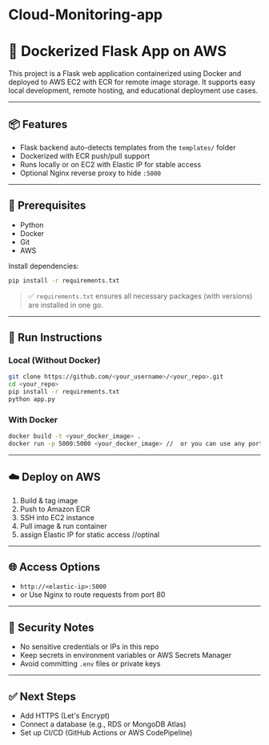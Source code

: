 # Cloud-Monitoring-app

# 🐳 Dockerized Flask App on AWS

This project is a Flask web application containerized using Docker and deployed to AWS EC2 with ECR for remote image storage. It supports easy local development, remote hosting, and educational deployment use cases.

---

## 📦 Features

- Flask backend auto-detects templates from the `templates/` folder
- Dockerized with ECR push/pull support
- Runs locally or on EC2 with Elastic IP for stable access
- Optional Nginx reverse proxy to hide `:5000`

---

## 🧰 Prerequisites

- Python
- Docker
- Git
- AWS

Install dependencies:
```bash
pip install -r requirements.txt
```

> ✅ `requirements.txt` ensures all necessary packages (with versions) are installed in one go.

---

## 🚀 Run Instructions

### Local (Without Docker)

```bash
git clone https://github.com/<your_username>/<your_repo>.git
cd <your_repo>
pip install -r requirements.txt
python app.py
```

### With Docker

```bash
docker build -t <your_docker_image> .
docker run -p 5000:5000 <your_docker_image> //  or you can use any port .!!
```

---

## ☁️ Deploy on AWS

1. Build & tag image
2. Push to Amazon ECR
3. SSH into EC2 instance
4. Pull image & run container
5. assign Elastic IP for static access //optinal

---

## 🌐 Access Options

- `http://<elastic-ip>:5000`
- or Use Nginx to route requests from port 80

---

## 🔐 Security Notes

- No sensitive credentials or IPs in this repo
- Keep secrets in environment variables or AWS Secrets Manager
- Avoid committing `.env` files or private keys

---

## ✅ Next Steps

- Add HTTPS (Let's Encrypt)
- Connect a database (e.g., RDS or MongoDB Atlas)
- Set up CI/CD (GitHub Actions or AWS CodePipeline)
